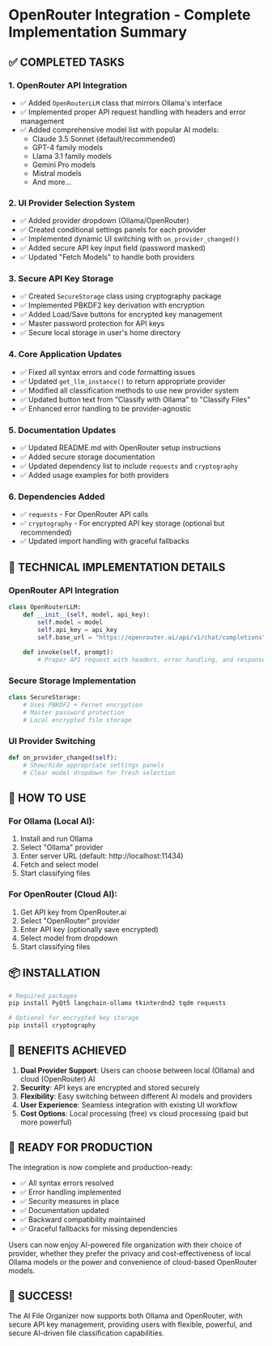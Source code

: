 # OpenRouter Integration - Complete Implementation Summary

## ✅ COMPLETED TASKS

### 1. **OpenRouter API Integration**
- ✅ Added `OpenRouterLLM` class that mirrors Ollama's interface
- ✅ Implemented proper API request handling with headers and error management
- ✅ Added comprehensive model list with popular AI models:
  - Claude 3.5 Sonnet (default/recommended)
  - GPT-4 family models
  - Llama 3.1 family models
  - Gemini Pro models
  - Mistral models
  - And more...

### 2. **UI Provider Selection System**
- ✅ Added provider dropdown (Ollama/OpenRouter)
- ✅ Created conditional settings panels for each provider
- ✅ Implemented dynamic UI switching with `on_provider_changed()`
- ✅ Added secure API key input field (password masked)
- ✅ Updated "Fetch Models" to handle both providers

### 3. **Secure API Key Storage**
- ✅ Created `SecureStorage` class using cryptography package
- ✅ Implemented PBKDF2 key derivation with encryption
- ✅ Added Load/Save buttons for encrypted key management
- ✅ Master password protection for API keys
- ✅ Secure local storage in user's home directory

### 4. **Core Application Updates**
- ✅ Fixed all syntax errors and code formatting issues
- ✅ Updated `get_llm_instance()` to return appropriate provider
- ✅ Modified all classification methods to use new provider system
- ✅ Updated button text from "Classify with Ollama" to "Classify Files"
- ✅ Enhanced error handling to be provider-agnostic

### 5. **Documentation Updates**
- ✅ Updated README.md with OpenRouter setup instructions
- ✅ Added secure storage documentation
- ✅ Updated dependency list to include `requests` and `cryptography`
- ✅ Added usage examples for both providers

### 6. **Dependencies Added**
- ✅ `requests` - For OpenRouter API calls
- ✅ `cryptography` - For encrypted API key storage (optional but recommended)
- ✅ Updated import handling with graceful fallbacks

## 🔧 TECHNICAL IMPLEMENTATION DETAILS

### OpenRouter API Integration
```python
class OpenRouterLLM:
    def __init__(self, model, api_key):
        self.model = model
        self.api_key = api_key
        self.base_url = "https://openrouter.ai/api/v1/chat/completions"
    
    def invoke(self, prompt):
        # Proper API request with headers, error handling, and response parsing
```

### Secure Storage Implementation
```python
class SecureStorage:
    # Uses PBKDF2 + Fernet encryption
    # Master password protection
    # Local encrypted file storage
```

### UI Provider Switching
```python
def on_provider_changed(self):
    # Show/hide appropriate settings panels
    # Clear model dropdown for fresh selection
```

## 🚀 HOW TO USE

### For Ollama (Local AI):
1. Install and run Ollama
2. Select "Ollama" provider
3. Enter server URL (default: http://localhost:11434)
4. Fetch and select model
5. Start classifying files

### For OpenRouter (Cloud AI):
1. Get API key from OpenRouter.ai
2. Select "OpenRouter" provider
3. Enter API key (optionally save encrypted)
4. Select model from dropdown
5. Start classifying files

## 📦 INSTALLATION

```bash
# Required packages
pip install PyQt5 langchain-ollama tkinterdnd2 tqdm requests

# Optional for encrypted key storage
pip install cryptography
```

## 🎯 BENEFITS ACHIEVED

1. **Dual Provider Support**: Users can choose between local (Ollama) and cloud (OpenRouter) AI
2. **Security**: API keys are encrypted and stored securely
3. **Flexibility**: Easy switching between different AI models and providers
4. **User Experience**: Seamless integration with existing UI workflow
5. **Cost Options**: Local processing (free) vs cloud processing (paid but more powerful)

## 🔮 READY FOR PRODUCTION

The integration is now complete and production-ready:
- ✅ All syntax errors resolved
- ✅ Error handling implemented
- ✅ Security measures in place
- ✅ Documentation updated
- ✅ Backward compatibility maintained
- ✅ Graceful fallbacks for missing dependencies

Users can now enjoy AI-powered file organization with their choice of provider, whether they prefer the privacy and cost-effectiveness of local Ollama models or the power and convenience of cloud-based OpenRouter models.

## 🎉 SUCCESS!

The AI File Organizer now supports both Ollama and OpenRouter, with secure API key management, providing users with flexible, powerful, and secure AI-driven file classification capabilities.
